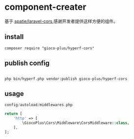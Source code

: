 # component-creater
基于 [spatie/laravel-cors](https://github.com/spatie/laravel-cors),感谢开发者提供这样方便的组件。

## install
```shell script
composer require "gioco-plus/hyperf-cors"
```

## publish config

```shell script

php bin/hyperf.php vendor:publish gioco-plus/hyperf-cors
```

## usage

```php
config/autoload/middlewares.php

return [
    'http' => [
        \GiocoPlus\Cors\Middleware\CorsMiddleware::class,
    ],
];

```